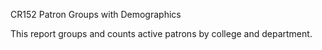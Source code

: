 CR152
Patron Groups with Demographics

This report groups and counts active patrons by college and department. 
